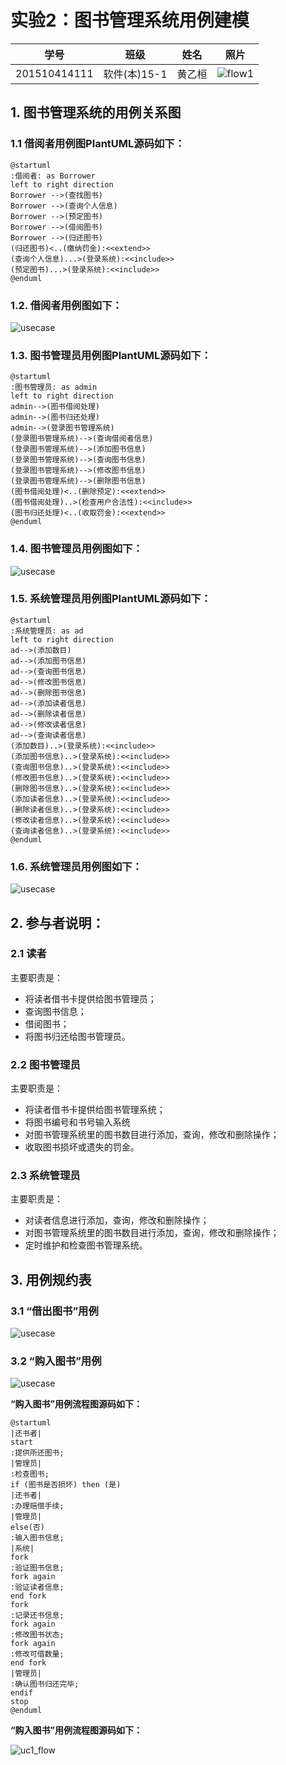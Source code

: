 # 实验2：图书管理系统用例建模
|学号|班级|姓名|照片|
|:-------:|:-------------: | :----------:|:---:|
|201510414111|软件(本)15-1|黄乙桓|![flow1](../head.jpg)|

## 1. 图书管理系统的用例关系图

### 1.1 借阅者用例图PlantUML源码如下：

``` usecase
@startuml
:借阅者: as Borrower
left to right direction
Borrower -->(查找图书)
Borrower -->(查询个人信息)
Borrower -->(预定图书)
Borrower -->(借阅图书)
Borrower -->(归还图书)
(归还图书)<..(缴纳罚金):<<extend>>
(查询个人信息)...>(登录系统):<<include>>
(预定图书)...>(登录系统):<<include>>
@enduml
```

### 1.2. 借阅者用例图如下：


![usecase](11.png)

 
### 1.3. 图书管理员用例图PlantUML源码如下：
 
``` usecase
@startuml
:图书管理员: as admin
left to right direction
admin-->(图书借阅处理)
admin-->(图书归还处理)
admin-->(登录图书管理系统)
(登录图书管理系统)-->(查询借阅者信息)
(登录图书管理系统)-->(添加图书信息)
(登录图书管理系统)-->(查询图书信息)
(登录图书管理系统)-->(修改图书信息)
(登录图书管理系统)-->(删除图书信息)
(图书借阅处理)<..(删除预定):<<extend>>
(图书借阅处理)..>(检查用户合法性):<<include>>
(图书归还处理)<..(收取罚金):<<extend>>
@enduml
```

### 1.4. 图书管理员用例图如下：


![usecase](22.png)


### 1.5. 系统管理员用例图PlantUML源码如下：
 
``` usecase
@startuml
:系统管理员: as ad
left to right direction
ad-->(添加数目)
ad-->(添加图书信息)
ad-->(查询图书信息)
ad-->(修改图书信息)
ad-->(删除图书信息)
ad-->(添加读者信息)
ad-->(删除读者信息)
ad-->(修改读者信息)
ad-->(查询读者信息)
(添加数目)..>(登录系统):<<include>>
(添加图书信息)..>(登录系统):<<include>>
(查询图书信息)..>(登录系统):<<include>>
(修改图书信息)..>(登录系统):<<include>>
(删除图书信息)..>(登录系统):<<include>>
(添加读者信息)..>(登录系统):<<include>>
(删除读者信息)..>(登录系统):<<include>>
(修改读者信息)..>(登录系统):<<include>>
(查询读者信息)..>(登录系统):<<include>>
@enduml
```


### 1.6. 系统管理员用例图如下：


![usecase](33.png)


## 2. 参与者说明：

###     2.1 读者
 
主要职责是：
* 将读者借书卡提供给图书管理员；
* 查询图书信息；
* 借阅图书；
* 将图书归还给图书管理员。
 
###     2.2 图书管理员
 
主要职责是：
* 将读者借书卡提供给图书管理系统；
* 将图书编号和书号输入系统
* 对图书管理系统里的图书数目进行添加，查询，修改和删除操作；
* 收取图书损坏或遗失的罚金。
           
###     2.3 系统管理员
    
主要职责是：
* 对读者信息进行添加，查询，修改和删除操作；
* 对图书管理系统里的图书数目进行添加，查询，修改和删除操作；
* 定时维护和检查图书管理系统。
           
           
##     3. 用例规约表

###     3.1 “借出图书”用例

![usecase](44.png)

###     3.2 “购入图书”用例

![usecase](55.png)

**“购入图书”用例流程图源码如下：**
``` uc1_flow
@startuml
|还书者|
start
:提供所还图书;
|管理员|
:检查图书;
if (图书是否损坏) then (是)
|还书者|
:办理赔偿手续;
|管理员|
else(否)
:输入图书信息;
|系统|
fork
:验证图书信息;
fork again
:验证读者信息;
end fork
fork
:记录还书信息;
fork again
:修改图书状态;
fork again
:修改可借数量;
end fork
|管理员|
:确认图书归还完毕;
endif
stop
@enduml
```

**“购入图书”用例流程图源码如下：**

![uc1_flow](66.png)


